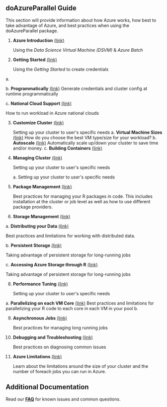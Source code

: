 ## doAzureParallel Guide 
This section will provide information about how Azure works, how best to take advantage of Azure, and best practices when using the doAzureParallel package.

1. **Azure Introduction** [(link)](./00-azure-introduction.md)

   Using the *Data Science Virtual Machine (DSVM)* & *Azure Batch*

2. **Getting Started** [(link)](./02-getting-started.md)

   Using the *Getting Started* to create credentials
  
  a.
  
  b. **Programmatically** [(link)](./33-programmatically-generate-config.md)
   Generate credentials and cluster config at runtime programmatically
   
  c. **National Cloud Support** [(link)](./34-national-clouds.md)

   How to run workload in Azure national clouds

3. **Customize Cluster** [(link)](./30-customize-cluster.md)

    Setting up your cluster to user's specific needs
  a. **Virtual Machine Sizes** [(link)](./10-vm-sizes.md)
    How do you choose the best VM type/size for your workload?
  b. **Autoscale** [(link)](./11-autoscale.md)
    Automatically scale up/down your cluster to save time and/or money.
  c. **Building Containers** [(link)](./32-building-containers.md)

4. **Managing Cluster** [(link)](./33-clusters.md)

    Setting up your cluster to user's specific needs
    
    a. Setting up your cluster to user's specific needs

6. **Package Management** [(link)](./20-package-management.md)

   Best practices for managing your R packages in code. This includes installation at the cluster or job level as well as how to use different package providers.

7. **Storage Management** [(link)](./31-long-running-job.md)

  a. **Distributing your Data** [(link)](./21-distributing-data.md)

   Best practices and limitations for working with distributed data.

  b. **Persistent Storage** [(link)](./23-persistent-storage.md)

   Taking advantage of persistent storage for long-running jobs
   
  c. **Accessing Azure Storage through R** [(link)](./23-persistent-storage.md)

   Taking advantage of persistent storage for long-running jobs

8. **Performance Tuning** [(link)](./30-customize-cluster.md)

    Setting up your cluster to user's specific needs
    
  a. **Parallelizing on each VM Core** [(link)](./22-parallelizing-cores.md)
    Best practices and limitations for parallelizing your R code to each core in each VM in your pool
  b. 

9. **Asynchronous Jobs** [(link)](./31-long-running-job.md)

    Best practices for managing long running jobs

10. **Debugging and Troubleshooting** [(link)](./40-troubleshooting.md)

    Best practices on diagnosing common issues

5. **Azure Limitations** [(link)](./12-quota-limitations.md)

   Learn about the limitations around the size of your cluster and the number of foreach jobs you can run in Azure.
   
## Additional Documentation
Read our [**FAQ**](./42-faq.md) for known issues and common questions.
